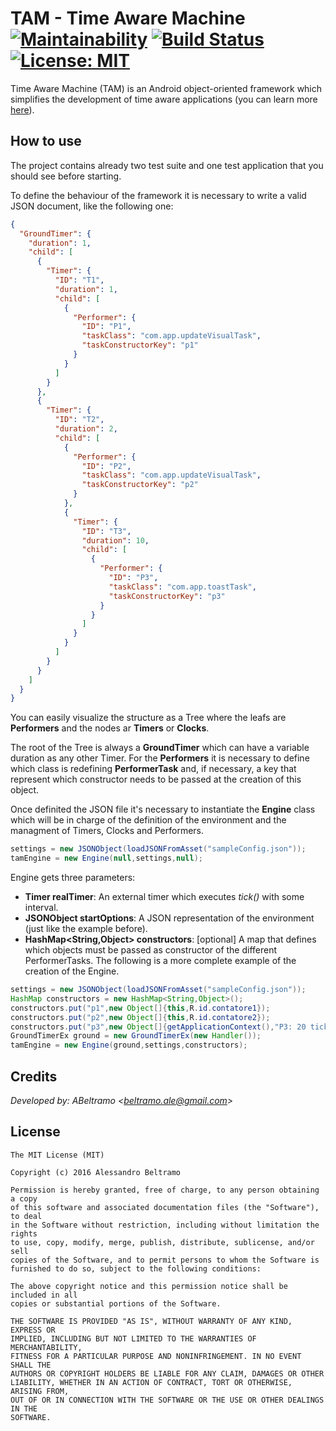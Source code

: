 TAM - Time Aware Machine 
[![Maintainability](https://api.codeclimate.com/v1/badges/710bee2f13c6d1887c02/maintainability)](https://codeclimate.com/github/ABeltramo/TAMDroid/maintainability) [![Build Status](https://travis-ci.org/ABeltramo/TAMDroid.svg?branch=master)](https://travis-ci.org/ABeltramo/TAMDroid) [![License: MIT](https://img.shields.io/badge/License-MIT-lightgrey.svg)](https://opensource.org/licenses/MIT)
==========

Time Aware Machine (TAM) is an Android object-oriented framework which simplifies the development of time aware applications (you can learn more [here](http://www.sal.disco.unimib.it/technologies/tam/)).  

How to use
-------

The project contains already two test suite and one test application that you should see before starting.  

To define the behaviour of the framework it is necessary to write a valid JSON document, like the following one:

```json
{
  "GroundTimer": {
    "duration": 1,
    "child": [
      {
        "Timer": {
          "ID": "T1",
          "duration": 1,
          "child": [
            {
              "Performer": {
                "ID": "P1",
                "taskClass": "com.app.updateVisualTask",
                "taskConstructorKey": "p1"
              }
            }
          ]
        }
      },
      {
        "Timer": {
          "ID": "T2",
          "duration": 2,
          "child": [
            {
              "Performer": {
                "ID": "P2",
                "taskClass": "com.app.updateVisualTask",
                "taskConstructorKey": "p2"
              }
            },
            {
              "Timer": {
                "ID": "T3",
                "duration": 10,
                "child": [
                  {
                    "Performer": {
                      "ID": "P3",
                      "taskClass": "com.app.toastTask",
                      "taskConstructorKey": "p3"
                    }
                  }
                ]
              }
            }
          ]
        }
      }
    ]
  }
}
```

You can easily visualize the structure as a Tree where the leafs are **Performers** and the nodes ar **Timers** or **Clocks**.  

The root of the Tree is always a **GroundTimer** which can have a variable duration as any other Timer. For the **Performers** it is necessary to define which class is redefining **PerformerTask** and, if necessary, a key that represent which constructor needs to be passed at the creation of this object.

Once definited the JSON file it's necessary to instantiate the **Engine** class which will be in charge of the definition of the environment and the managment of Timers, Clocks and Performers.
```java
settings = new JSONObject(loadJSONFromAsset("sampleConfig.json"));
tamEngine = new Engine(null,settings,null);
```
Engine gets three parameters:
* **Timer realTimer**: An external timer which executes *tick()* with some interval.
* **JSONObject startOptions**: A JSON representation of the environment (just like the example before).
* **HashMap<String,Object> constructors**: [optional] A map that defines which objects must be passed as constructor of the different PerformerTasks.
The following is a more complete example of the creation of the Engine.

```java
settings = new JSONObject(loadJSONFromAsset("sampleConfig.json"));
HashMap constructors = new HashMap<String,Object>();
constructors.put("p1",new Object[]{this,R.id.contatore1});
constructors.put("p2",new Object[]{this,R.id.contatore2});
constructors.put("p3",new Object[]{getApplicationContext(),"P3: 20 tick"});
GroundTimerEx ground = new GroundTimerEx(new Handler());
tamEngine = new Engine(ground,settings,constructors);
```
Credits
-------
*Developed by: ABeltramo <[beltramo.ale@gmail.com](beltramo.ale@gmail.com)>*
	
License
-------
	The MIT License (MIT)

	Copyright (c) 2016 Alessandro Beltramo

	Permission is hereby granted, free of charge, to any person obtaining a copy
	of this software and associated documentation files (the "Software"), to deal
	in the Software without restriction, including without limitation the rights
	to use, copy, modify, merge, publish, distribute, sublicense, and/or sell
	copies of the Software, and to permit persons to whom the Software is
	furnished to do so, subject to the following conditions:

	The above copyright notice and this permission notice shall be included in all
	copies or substantial portions of the Software.

	THE SOFTWARE IS PROVIDED "AS IS", WITHOUT WARRANTY OF ANY KIND, EXPRESS OR
	IMPLIED, INCLUDING BUT NOT LIMITED TO THE WARRANTIES OF MERCHANTABILITY,
	FITNESS FOR A PARTICULAR PURPOSE AND NONINFRINGEMENT. IN NO EVENT SHALL THE
	AUTHORS OR COPYRIGHT HOLDERS BE LIABLE FOR ANY CLAIM, DAMAGES OR OTHER
	LIABILITY, WHETHER IN AN ACTION OF CONTRACT, TORT OR OTHERWISE, ARISING FROM,
	OUT OF OR IN CONNECTION WITH THE SOFTWARE OR THE USE OR OTHER DEALINGS IN THE
	SOFTWARE.
